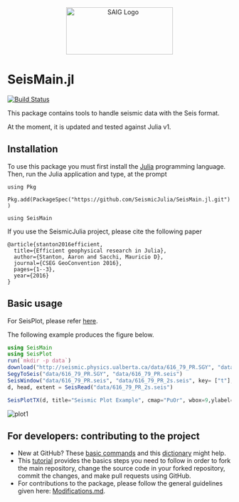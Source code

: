 <a name="logo"/>
<div align="center">
<a href="http://saig.physics.ualberta.ca/" target="_blank">
<img src="https://saig.physics.ualberta.ca/lib/tpl/dokuwiki/images/logo.png" alt="SAIG Logo" width="240" height="106"></img>
</a>
</div>

# SeisMain.jl

[![Build Status](https://travis-ci.com/SeismicJulia/SeisMain.jl.svg?branch=master)](https://travis-ci.com/SeismicJulia/SeisMain.jl)

This package contains tools to handle seismic data with the Seis format.

At the moment, it is updated and tested against Julia v1.

## Installation

To use this package you must first install the [Julia](http://julialang.org/downloads/) programming language.
Then, run the Julia application and type, at the prompt

```using Pkg```

```Pkg.add(PackageSpec("https://github.com/SeismicJulia/SeisMain.jl.git"))```

```using SeisMain```

If you use the SeismicJulia project, please cite the following paper
```
@article{stanton2016efficient,
  title={Efficient geophysical research in Julia},
  author={Stanton, Aaron and Sacchi, Mauricio D},
  journal={CSEG GeoConvention 2016},
  pages={1--3},
  year={2016}
}
```

## Basic usage
For SeisPlot, please refer [here](https://github.com/SeismicJulia/SeisPlot.jl).

The following example produces the figure below.
```Julia
using SeisMain
using SeisPlot 
run(`mkdir -p data`)
download("http://seismic.physics.ualberta.ca/data/616_79_PR.SGY", "data/616_79_PR.SGY")
SegyToSeis("data/616_79_PR.SGY", "data/616_79_PR.seis")
SeisWindow("data/616_79_PR.seis", "data/616_79_PR_2s.seis", key= ["t"], minval=[0.0], maxval=[2.0])
d, head, extent = SeisRead("data/616_79_PR_2s.seis")

SeisPlotTX(d, title="Seismic Plot Example", cmap="PuOr", wbox=9,ylabel="Time(s)",xlabel="Trace Number (index)",dy=extent.d1)

```

![plot1](http://seismic.physics.ualberta.ca/figures/616_79_PR2.png)

## For developers: contributing to the project

* New at GitHub? These [basic commands](http://seismic.physics.ualberta.ca/docs/git_basic_commands.pdf)
and this [dictionary](http://seismic.physics.ualberta.ca/docs/git_dictionary.pdf) might help.
* This [tutorial](http://seismic.physics.ualberta.ca/docs/develop_SeismicJulia.pdf) provides the basics
steps you need to follow in order to fork the main repository, change the source code in your forked
repository, commit the changes, and make pull requests using GitHub.
* For contributions to the package, please follow the general guidelines given here:
[Modifications.md](https://github.com/SeismicJulia/Seismic.jl/blob/master/Modifications.md).
